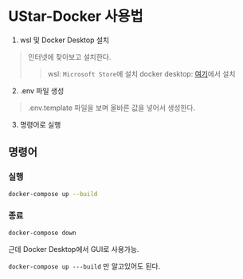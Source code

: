# UStar-Docker 사용법

1. wsl 및 Docker Desktop 설치
> 인터넷에 찾아보고 설치한다.
>> wsl: `Microsoft Store`에 설치
>> docker desktop: [여기](https://www.docker.com/products/docker-desktop/)에서 설치

2. .env 파일 생성
> .env.template 파일을 보며 올바른 값을 넣어서 생성한다.

3. 명령어로 실행

## 명령어

### 실행

```bash
docker-compose up --build
```

### 종료

```bash
docker-compose down
```

근데 Docker Desktop에서 GUI로 사용가능.

`docker-compose up ---build` 만 알고있어도 된다.
